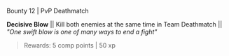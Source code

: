 Bounty 12 | PvP Deathmatch

**Decisive Blow**
|| Kill both enemies at the same time in Team Deathmatch ||
*"One swift blow is one of many ways to end a fight"*
> Rewards: 5 comp points | 50 xp